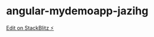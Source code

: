 # angular-mydemoapp-jazihg

[Edit on StackBlitz ⚡️](https://stackblitz.com/edit/angular-mydemoapp-jazihg)